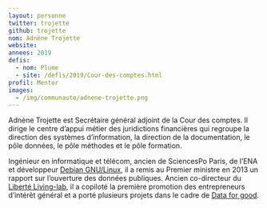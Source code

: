 ```yaml
---
layout: personne
twitter: trojette
github: trojette
nom: Adnène Trojette
website:
annees: 2019
defis: 
  - nom: Plume
  - site: /defis/2019/Cour-des-comptes.html
profil: Mentor
images:
  - /img/communaute/adnene-trojette.png
---
```


Adnène Trojette est Secrétaire général adjoint de la Cour des
comptes. Il dirige le centre d’appui métier des juridictions
financières qui regroupe la direction des systèmes d’information, la
direction de la documentation, le pôle données, le pôle méthodes et le
pôle formation.

Ingénieur en informatique et télécom, ancien de SciencesPo Paris, de
l’ENA et développeur [Debian GNU/Linux](http://www.debian.org/), il a
remis au Premier ministre en 2013 un rapport sur l’ouverture des
données publiques. Ancien co-directeur du [Liberté
Living-lab](http://www.liberte.paris/), il a copiloté la première
promotion des entrepreneurs d’intérêt général et a porté plusieurs
projets dans le cadre de [Data for good](https://dataforgood.fr/).


